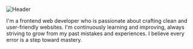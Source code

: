 ![Header](https://capsule-render.vercel.app/api?type=waving&height=200&color=maroon&text=Hey%20there!%20I'm%20Pathum%20Waduthanthri&fontSize=35&fontAlign=50&fontAlignY=40&fontColor=ffffff&desc=Aspiring%20Frontend%20Web%20Developer%20%7C%20Lifelong%20Learner&descSize=18&descAlign=50&descAlignY=60&descColor=ffffff)



I'm a frontend web developer who is passionate about crafting clean and user-friendly websites. I'm continuously learning and improving, always striving to grow from my past mistakes and experiences. I believe every error is a step toward mastery.



<!--
**pathum-sathsara/pathum-sathsara** is a ✨ _special_ ✨ repository because its `README.md` (this file) appears on your GitHub profile.

Here are some ideas to get you started:

- 🔭 I’m currently working on ...
- 🌱 I’m currently learning ...
- 👯 I’m looking to collaborate on ...
- 🤔 I’m looking for help with ...
- 💬 Ask me about ...
- 📫 How to reach me: ...
- 😄 Pronouns: ...
- ⚡ Fun fact: ...
-->
